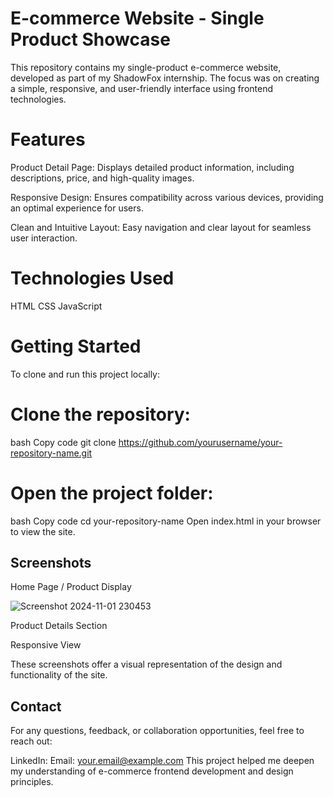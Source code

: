# E-commerce Website - Single Product Showcase
This repository contains my single-product e-commerce website, developed as part of my ShadowFox internship. The focus was on creating a simple, responsive, and user-friendly interface using frontend technologies.

# Features
  Product Detail Page: Displays detailed product information, including descriptions, price, and high-quality images.
  
  Responsive Design: Ensures compatibility across various devices, providing an optimal experience for users.
  
  Clean and Intuitive Layout: Easy navigation and clear layout for seamless user interaction.
# Technologies Used
  HTML
  CSS
  JavaScript
# Getting Started
 To clone and run this project locally:

# Clone the repository:
 bash
 Copy code
 git clone https://github.com/yourusername/your-repository-name.git
# Open the project folder:
 bash
 Copy code
 cd your-repository-name
 Open index.html in your browser to view the site.
## Screenshots
  Home Page / Product Display
  
![Screenshot 2024-11-01 230453](https://github.com/user-attachments/assets/fefe55ac-f8c5-4bb1-8e97-4d142fd8a7a6)


  Product Details Section

  Responsive View

These screenshots offer a visual representation of the design and functionality of the site.

## Contact
For any questions, feedback, or collaboration opportunities, feel free to reach out:

  LinkedIn: 
  Email: your.email@example.com
This project helped me deepen my understanding of e-commerce frontend development and design principles.

